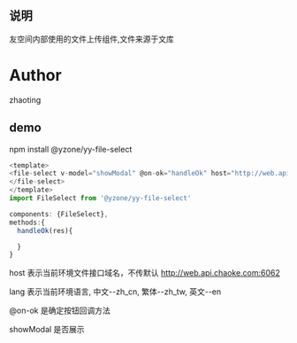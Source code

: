## 说明
友空间内部使用的文件上传组件,文件来源于文库
# Author
zhaoting

## demo
npm install @yzone/yy-file-select

``` javascript
<template>
<file-select v-model="showModal" @on-ok="handleOk" host="http://web.api.chaoke.com:6062" lang="zh_cn">
</file-select>
</template>
import FileSelect from '@yzone/yy-file-select'

components: {FileSelect},
methods:{
  handleOk(res){

  }
}
```

host 表示当前环境文件接口域名，不传默认 http://web.api.chaoke.com:6062

lang 表示当前环境语言, 中文--zh_cn, 繁体--zh_tw, 英文--en

@on-ok 是确定按钮回调方法

showModal 是否展示



